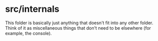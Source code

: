 # src/internals
This folder is basically just anything that doesn't fit into any other folder.
Think of it as miscellaneous things that don't need to be elsewhere (for example, the console).